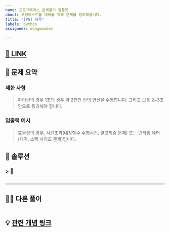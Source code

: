 ```yaml
---
name: 프로그래머스 문제풀이 템플릿
about: 코딩테스트를 대비를 위해 문제를 정리해봅시다.
title: "[PG] 제목"
labels: python
assignees: dongwoodev

---
```


## [🔗 LINK ](https://school.programmers.co.kr/learn/courses/30/lessons/42842)

## 📑 문제 요약


### 제한 사항
> 파이썬의 경우 1초의 경우 약 2천만 번의 연산을 수행합니다. 그리고 보통 2~3초 안으로 통과해야 합니다.


### 입출력 예시
> 효율성의 경우, 시간초과(내장함수 수행시간, 알고리즘 문제) 또는 런타임 에러(재귀, 스택 사이즈 문제)입니다.


## 🔑 솔루션

### > 📌



```python

```

---

## 👨‍💻 다른 풀이


```python


```


## 💡 [관련 개념 링크]()
